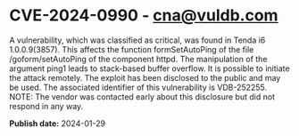 # CVE-2024-0990 - cna@vuldb.com

A vulnerability, which was classified as critical, was found in Tenda i6 1.0.0.9(3857). This affects the function formSetAutoPing of the file /goform/setAutoPing of the component httpd. The manipulation of the argument ping1 leads to stack-based buffer overflow. It is possible to initiate the attack remotely. The exploit has been disclosed to the public and may be used. The associated identifier of this vulnerability is VDB-252255. NOTE: The vendor was contacted early about this disclosure but did not respond in any way.

**Publish date:** 2024-01-29
